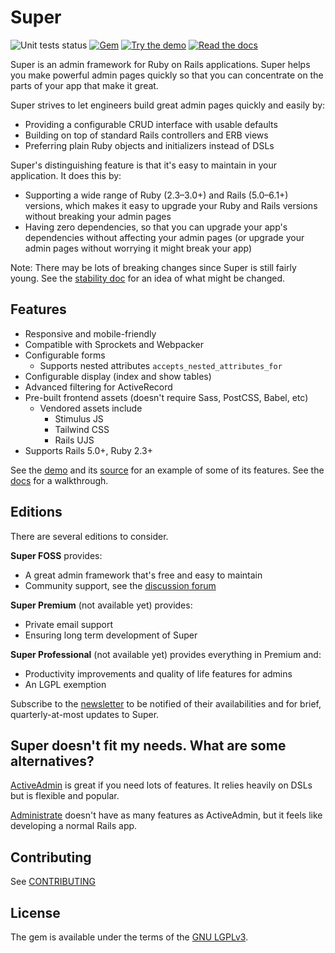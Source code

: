 # Super

![Unit tests status](https://github.com/zachahn/super/workflows/Unit%20tests/badge.svg?branch=master)
[![Gem](https://img.shields.io/gem/v/super)][gem]
[![Try the demo](https://img.shields.io/badge/demo-try-blue)][demo]
[![Read the docs](https://img.shields.io/badge/docs-available-brightgreen)][docs]


Super is an admin framework for Ruby on Rails applications. Super helps you make
powerful admin pages quickly so that you can concentrate on the parts of your
app that make it great.

Super strives to let engineers build great admin pages quickly and easily by:

* Providing a configurable CRUD interface with usable defaults
* Building on top of standard Rails controllers and ERB views
* Preferring plain Ruby objects and initializers instead of DSLs


Super's distinguishing feature is that it's easy to maintain in your
application. It does this by:

* Supporting a wide range of Ruby (2.3–3.0+) and Rails (5.0–6.1+) versions,
  which makes it easy to upgrade your Ruby and Rails versions without breaking
  your admin pages
* Having zero dependencies, so that you can upgrade your app's dependencies
  without affecting your admin pages (or upgrade your admin pages without
  worrying it might break your app)


Note: There may be lots of breaking changes since Super is still fairly young.
See the [stability doc](./STABILITY.md) for an idea of what might be changed.


## Features

* Responsive and mobile-friendly
* Compatible with Sprockets and Webpacker
* Configurable forms
    * Supports nested attributes `accepts_nested_attributes_for`
* Configurable display (index and show tables)
* Advanced filtering for ActiveRecord
* Pre-built frontend assets (doesn't require Sass, PostCSS, Babel, etc)
    * Vendored assets include
        * Stimulus JS
        * Tailwind CSS
        * Rails UJS
* Supports Rails 5.0+, Ruby 2.3+


See the [demo][demo] and its [source][demo_source] for an example of some of its
features. See the [docs][docs] for a walkthrough.


## Editions

There are several editions to consider.

**Super FOSS** provides:

* A great admin framework that's free and easy to maintain
* Community support, see the [discussion forum][discussions]

**Super Premium** (not available yet) provides:

* Private email support
* Ensuring long term development of Super

**Super Professional** (not available yet) provides everything in Premium and:

* Productivity improvements and quality of life features for admins
* An LGPL exemption

Subscribe to the [newsletter][newsletter] to be notified of their availabilities
and for brief, quarterly-at-most updates to Super.


## Super doesn't fit my needs. What are some alternatives?

[ActiveAdmin](https://github.com/activeadmin/activeadmin) is great if you need
lots of features. It relies heavily on DSLs but is flexible and popular.

[Administrate](https://github.com/thoughtbot/administrate) doesn't have as many
features as ActiveAdmin, but it feels like developing a normal Rails app.


## Contributing

See [CONTRIBUTING](./CONTRIBUTING.md)


## License

The gem is available under the terms of the [GNU LGPLv3](./LICENSE).


[gem]: https://rubygems.org/gems/super
[discussions]: https://github.com/zachahn/super/discussions
[docs]: https://superadministration.github.io/
[newsletter]: https://tinyletter.com/zachahn
[demo]: https://demo-super.herokuapp.com/admin/members
[demo_source]: https://github.com/zachahn/super_demo
